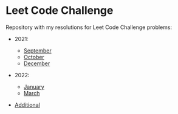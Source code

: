 # Leet Code Challenge

Repository with my resolutions for Leet Code Challenge problems:

* 2021:
    * [September](https://github.com/ingridpacheco/LeetCodeChallenge/tree/master/2021/September)
    * [October](https://github.com/ingridpacheco/LeetCodeChallenge/tree/master/2021/October)
    * [December](https://github.com/ingridpacheco/LeetCodeChallenge/tree/master/2021/December)

* 2022:
    * [January](https://github.com/ingridpacheco/LeetCodeChallenge/tree/master/2022/January)
    * [March](https://github.com/ingridpacheco/LeetCodeChallenge/tree/master/2022/March)

* [Additional](https://github.com/ingridpacheco/LeetCodeChallenge/tree/master/Additional)